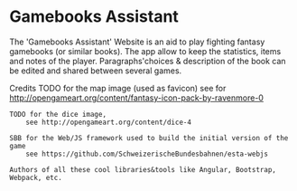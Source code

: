 # Gamebooks Assistant

The 'Gamebooks Assistant' Website is an aid to play fighting fantasy gamebooks (or similar books). The app allow to keep
the statistics, items and notes of the player. Paragraphs'choices & description of the book can be edited and shared
between several games.


Credits
    TODO for the map image (used as favicon)
        see for http://opengameart.org/content/fantasy-icon-pack-by-ravenmore-0

    TODO for the dice image,
        see http://opengameart.org/content/dice-4

    SBB for the Web/JS framework used to build the initial version of the game
        see https://github.com/SchweizerischeBundesbahnen/esta-webjs

    Authors of all these cool libraries&tools like Angular, Bootstrap, Webpack, etc.
